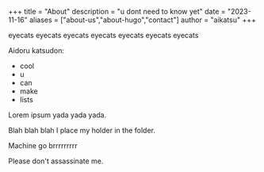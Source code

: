 +++
title = "About"
description = "u dont need to know yet"
date = "2023-11-16"
aliases = ["about-us","about-hugo","contact"]
author = "aikatsu"
+++

eyecats eyecats eyecats eyecats eyecats eyecats eyecats 

Aidoru katsudon:

* cool
* u
* can
* make
* lists

Lorem ipsum yada yada yada.

Blah blah blah I place my holder in the folder.

Machine go brrrrrrrrr

Please don't assassinate me.


